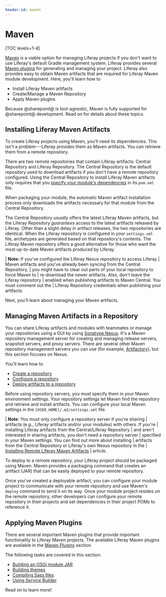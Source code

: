 ```yaml
---
header-id: maven
---
```


# Maven

[TOC levels=1-4]

[Maven](https://maven.apache.org/) is a viable option for managing Liferay
projects if you don't want to use Liferay's default Gradle management system.
Liferay provides several
[Maven plugins](/docs/7-2/reference/-/knowledge_base/r/maven-plugins) for
generating and managing your project. Liferay also provides easy to obtain Maven
artifacts that are required for Liferay Maven module development. Here, you'll
learn how to

- Install Liferay Maven artifacts
- Create/Manage a Maven Repository
- Apply Maven plugins

Because @sharepoint@ is tool-agnostic, Maven is fully supported for @sharepoint@
development. Read on for details about these topics.

## Installing Liferay Maven Artifacts

To create Liferay projects using Maven, you'll need its dependencies. This isn't
a problem---Liferay provides them as Maven artifacts. You can retrieve them from
a remote repository.

There are two remote repositories that contain Liferay artifacts: Central
Repository and Liferay Repository. The Central Repository is the default
repository used to download artifacts if you don't have a remote repository
configured. Using the Central Repository to install Liferay Maven artifacts only
requires that you 
[specify your module's dependencies](/docs/7-2/customization/-/knowledge_base/c/configuring-dependencies) 
in its `pom.xml` file. 

When packaging your module, the automatic Maven artifact installation process
only downloads the artifacts necessary for that module from the Central
Repository. 

The Central Repository *usually* offers the latest Liferay Maven artifacts, but
the Liferay Repository *guarantees* access to the latest artifacts released by
Liferay. Other than a slight delay in artifact releases, the two repositories
are identical. When the Liferay repository is configured in your `settings.xml`
file, archetypes are generated based on that repository's contents. The Liferay
Maven repository offers a good alternative for those who want the most
up-to-date Maven artifacts produced by Liferay. 

| **Note:** If you've configured the Liferay Nexus repository to access Liferay
| Maven artifacts and you've already been syncing from the Central Repository,
| you might have to clear out parts of your local repository to force Maven to
| re-download the newer artifacts. Also, don't leave the Liferay repository
| enabled when publishing artifacts to Maven Central. You must comment out the
| Liferay Repository credentials when publishing your artifacts.

Next, you'll learn about managing your Maven artifacts.

## Managing Maven Artifacts in a Repository

You can share Liferay artifacts and modules with teammates or manage your
repositories using a GUI by using
[Sonatype Nexus](http://www.sonatype.org/nexus/). It's a Maven repository
management server for creating and managing release servers, snapshot servers,
and proxy servers. There are several other Maven repository management servers
you can use (for example, [Artifactory](https://www.jfrog.com/artifactory/)),
but this section focuses on Nexus.

You'll learn how to

- [Create a repository](/docs/7-2/reference/-/knowledge_base/r/creating-a-maven-repository)
- [Configure a repository](/docs/7-2/reference/-/knowledge_base/r/configuring-local-maven-settings-to-access-repositories)
- [Deploy artifacts to a repository](/docs/7-2/reference/-/knowledge_base/r/deploying-liferay-maven-artifacts-to-a-repository)

Before using repository servers, you must specify them in your Maven environment
settings. Your repository settings let Maven find the repository and retrieve
and install artifacts. You can configure your local Maven settings in the
`[USER_HOME]/.m2/settings.xml` file.

| **Note**: You must only configure a repository server if you're sharing
| artifacts (e.g., Liferay artifacts and/or your modules) with others. If you're
| installing Liferay artifacts from the Central/Liferay Repository
| and aren't interested in sharing artifacts, you don't need a repository server
| specified in your Maven settings. You can find out more about installing
| artifacts from the Central Repository or Liferay's own Nexus repository in the
| [Installing Remote Liferay Maven Artifacts](/docs/7-2/reference/-/knowledge_base/r/installing-remote-liferay-maven-artifacts)
| article.

To deploy to a remote repository, your Liferay project should be packaged using
Maven. Maven provides a packaging command that creates an artifact (JAR) that
can be easily deployed to your remote repository.

Once you've created a deployable artifact, you can configure your module project
to communicate with your remote repository and use Maven's `deploy` command to
send it on its way. Once your module project resides on the remote repository,
other developers can configure your remote repository in their projects and set
dependencies in their project POMs to reference it.

## Applying Maven Plugins

There are several important Maven plugins that provide important functionality
to Liferay Maven projects. The available Liferay Maven plugins are available in
the [Maven Plugins](/docs/7-2/reference/-/knowledge_base/r/maven-plugins)
section.

The following tasks are covered in this section:

- [Building an OSGi module JAR](/docs/7-2/reference/-/knowledge_base/r/building-an-osgi-module-jar-with-maven)
- [Building themes](/docs/7-2/reference/-/knowledge_base/r/building-a-theme-with-maven)
- [Compiling Sass files](/docs/7-2/reference/-/knowledge_base/r/compiling-sass-files-in-a-maven-project)
- [Using Service Builder](/docs/7-2/reference/-/knowledge_base/r/using-service-builder-in-a-maven-project)

Read on to learn more!

